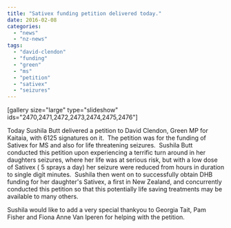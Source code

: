 ```yaml
---
title: "Sativex funding petition delivered today."
date: 2016-02-08
categories: 
  - "news"
  - "nz-news"
tags: 
  - "david-clendon"
  - "funding"
  - "green"
  - "ms"
  - "petition"
  - "sativex"
  - "seizures"
---
```


\[gallery size="large" type="slideshow" ids="2470,2471,2472,2473,2474,2475,2476"\]

Today Sushila Butt delivered a petition to David Clendon, Green MP for Kaitaia, with 6125 signatures on it.  The petition was for the funding of Sativex for MS and also for life threatening seizures.  Sushila Butt conducted this petition upon experiencing a terrific turn around in her daughters seizures, where her life was at serious risk, but with a low dose of Sativex ( 5 sprays a day) her seizure were reduced from hours in duration to single digit minutes.  Sushila then went on to successfully obtain DHB funding for her daughter's Sativex, a first in New Zealand, and concurrently conducted this petition so that this potentially life saving treatments may be available to many others.

Sushila would like to add a very special thankyou to Georgia Tait, Pam Fisher and Fiona Anne Van Iperen for helping with the petition.
